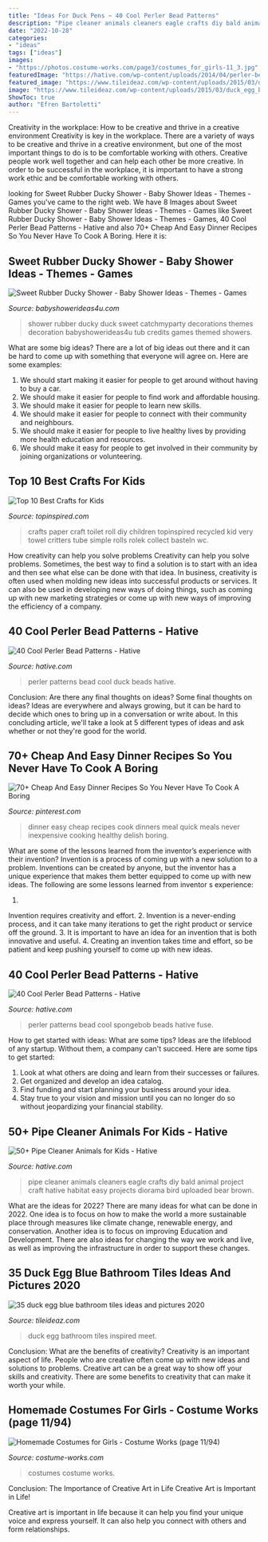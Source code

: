 ```yaml
---
title: "Ideas For Duck Pens ~ 40 Cool Perler Bead Patterns"
description: "Pipe cleaner animals cleaners eagle crafts diy bald animal project craft hative habitat easy projects diorama bird uploaded bear brown"
date: "2022-10-28"
categories:
- "ideas"
tags: ["ideas"]
images:
- "https://photos.costume-works.com/page3/costumes_for_girls-11_3.jpg"
featuredImage: "https://hative.com/wp-content/uploads/2014/04/perler-beads-patterns/27-duck-perler-beads-patterns.png"
featured_image: "https://www.tileideaz.com/wp-content/uploads/2015/03/duck_egg_blue_bathroom_tiles_2.jpg"
image: "https://www.tileideaz.com/wp-content/uploads/2015/03/duck_egg_blue_bathroom_tiles_2.jpg"
ShowToc: true
author: "Efren Bartoletti"
---
```



Creativity in the workplace: How to be creative and thrive in a creative environment
Creativity is key in the workplace. There are a variety of ways to be creative and thrive in a creative environment, but one of the most important things to do is to be comfortable working with others. Creative people work well together and can help each other be more creative. In order to be successful in the workplace, it is important to have a strong work ethic and be comfortable working with others.

	

		
looking for Sweet Rubber Ducky Shower - Baby Shower Ideas - Themes - Games you've came to the right web. We have 8 Images about Sweet Rubber Ducky Shower - Baby Shower Ideas - Themes - Games like Sweet Rubber Ducky Shower - Baby Shower Ideas - Themes - Games, 40 Cool Perler Bead Patterns - Hative and also 70+ Cheap And Easy Dinner Recipes So You Never Have To Cook A Boring. Here it is:
		
    
## Sweet Rubber Ducky Shower - Baby Shower Ideas - Themes - Games

<img loading=lazy src="https://babyshowerideas4u.com/wp-content/uploads/2016/07/Sweet-Rubber-Ducky-Shower-Tub-600x899.jpg" onerror="this.onerror=null;this.src='https://tse1.mm.bing.net/th?id=OIP.nm4X1FwA7rQX7DYhJo91fQHaLG&amp;pid=15.1';" alt="Sweet Rubber Ducky Shower - Baby Shower Ideas - Themes - Games">

_Source: babyshowerideas4u.com_

>shower rubber ducky duck sweet catchmyparty decorations themes decoration babyshowerideas4u tub credits games themed showers. 

	

What are some big ideas?
There are a lot of big ideas out there and it can be hard to come up with something that everyone will agree on. Here are some examples:
1. We should start making it easier for people to get around without having to buy a car.
2. We should make it easier for people to find work and affordable housing.
3. We should make it easier for people to learn new skills.
4. We should make it easier for people to connect with their community and neighbours.
5. We should make it easier for people to live healthy lives by providing more health education and resources.
6. We should make it easy for people to get involved in their community by joining organizations or volunteering.

    
## Top 10 Best Crafts For Kids

<img loading=lazy src="https://www.topinspired.com/wp-content/uploads/2013/10/650.jpg" onerror="this.onerror=null;this.src='https://tse2.mm.bing.net/th?id=OIP.j2wHzHYiz_Pt2sEjGK1c4QHaJa&amp;pid=15.1';" alt="Top 10 Best Crafts for Kids">

_Source: topinspired.com_

>crafts paper craft toilet roll diy children topinspired recycled kid very towel critters tube simple rolls rolek collect basteln wc. 

	

How creativity can help you solve problems
Creativity can help you solve problems. Sometimes, the best way to find a solution is to start with an idea and then see what else can be done with that idea. In business, creativity is often used when molding new ideas into successful products or services. It can also be used in developing new ways of doing things, such as coming up with new marketing strategies or come up with new ways of improving the efficiency of a company.

    
## 40 Cool Perler Bead Patterns - Hative

<img loading=lazy src="https://hative.com/wp-content/uploads/2014/04/perler-beads-patterns/27-duck-perler-beads-patterns.png" onerror="this.onerror=null;this.src='https://tse3.mm.bing.net/th?id=OIP.GQeFK1iBJNphLabpWW_qrwHaIa&amp;pid=15.1';" alt="40 Cool Perler Bead Patterns - Hative">

_Source: hative.com_

>perler patterns bead cool duck beads hative. 

	

Conclusion: Are there any final thoughts on ideas?
Some final thoughts on ideas? Ideas are everywhere and always growing, but it can be hard to decide which ones to bring up in a conversation or write about. In this concluding article, we'll take a look at 5 different types of ideas and ask whether or not they're good for the world.

    
## 70+ Cheap And Easy Dinner Recipes So You Never Have To Cook A Boring

<img loading=lazy src="https://i.pinimg.com/736x/ec/77/56/ec7756cef836e3e57a3f1a14bb23f4c0.jpg" onerror="this.onerror=null;this.src='https://tse1.mm.bing.net/th?id=OIP.BU0hBKIwtFoEqKOTroz7aAHaNS&amp;pid=15.1';" alt="70+ Cheap And Easy Dinner Recipes So You Never Have To Cook A Boring">

_Source: pinterest.com_

>dinner easy cheap recipes cook dinners meal quick meals never inexpensive cooking healthy delish boring. 

	

What are some of the lessons learned from the inventor’s experience with their invention?
Invention is a process of coming up with a new solution to a problem. Inventions can be created by anyone, but the inventor has a unique experience that makes them better equipped to come up with new ideas. The following are some lessons learned from inventor s experience:

1. 
Invention requires creativity and effort.
2. 
Invention is a never-ending process, and it can take many iterations to get the right product or service off the ground.
3. 
It is important to have an idea for an invention that is both innovative and useful. 
4. 
Creating an invention takes time and effort, so be patient and keep pushing yourself to come up with new ideas.

    
## 40 Cool Perler Bead Patterns - Hative

<img loading=lazy src="https://hative.com/wp-content/uploads/2014/04/perler-beads-patterns/14-spongebob-patterns.jpg" onerror="this.onerror=null;this.src='https://tse2.mm.bing.net/th?id=OIP.-ABpAg8TitRJoV4bKLdFWAHaHn&amp;pid=15.1';" alt="40 Cool Perler Bead Patterns - Hative">

_Source: hative.com_

>perler patterns bead cool spongebob beads hative fuse. 

	

How to get started with ideas: What are some tips?
Ideas are the lifeblood of any startup. Without them, a company can't succeed. Here are some tips to get started:
1. Look at what others are doing and learn from their successes or failures.
2. Get organized and develop an idea catalog. 
3. Find funding and start planning your business around your idea.  
4. Stay true to your vision and mission until you can no longer do so without jeopardizing your financial stability.

    
## 50+ Pipe Cleaner Animals For Kids - Hative

<img loading=lazy src="https://hative.com/wp-content/uploads/2014/04/pipe-cleaner-animals/3-diy-bald-eagle.jpg" onerror="this.onerror=null;this.src='https://tse3.mm.bing.net/th?id=OIP.2H3gXCUw6bX5I87BIR9jDgHaFj&amp;pid=15.1';" alt="50+ Pipe Cleaner Animals for Kids - Hative">

_Source: hative.com_

>pipe cleaner animals cleaners eagle crafts diy bald animal project craft hative habitat easy projects diorama bird uploaded bear brown. 

	

What are the ideas for 2022?
There are many ideas for what can be done in 2022. One idea is to focus on how to make the world a more sustainable place through measures like climate change, renewable energy, and conservation. Another idea is to focus on improving Education and Development. There are also ideas for changing the way we work and live, as well as improving the infrastructure in order to support these changes.

    
## 35 Duck Egg Blue Bathroom Tiles Ideas And Pictures 2020

<img loading=lazy src="https://www.tileideaz.com/wp-content/uploads/2015/03/duck_egg_blue_bathroom_tiles_2.jpg" onerror="this.onerror=null;this.src='https://tse2.mm.bing.net/th?id=OIP.QWoI0Q2QbgdsE59tueeLlgHaJ3&amp;pid=15.1';" alt="35 duck egg blue bathroom tiles ideas and pictures 2020">

_Source: tileideaz.com_

>duck egg bathroom tiles inspired meet. 

	

Conclusion: What are the benefits of creativity?
Creativity is an important aspect of life. People who are creative often come up with new ideas and solutions to problems. Creative art can be a great way to show off your skills and creativity. There are some benefits to creativity that can make it worth your while.

    
## Homemade Costumes For Girls - Costume Works (page 11/94)

<img loading=lazy src="https://photos.costume-works.com/page3/costumes_for_girls-11_3.jpg" onerror="this.onerror=null;this.src='https://tse3.mm.bing.net/th?id=OIP.b9ksR8dGi_4WMjTqgHf9UgHaOV&amp;pid=15.1';" alt="Homemade Costumes for Girls - Costume Works (page 11/94)">

_Source: costume-works.com_

>costumes costume works. 

	

Conclusion: The Importance of Creative Art in Life
Creative Art is Important in Life!

Creative art is important in life because it can help you find your unique voice and express yourself. It can also help you connect with others and form relationships.

